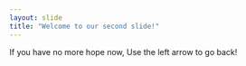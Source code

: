 ```yaml
---
layout: slide
title: "Welcome to our second slide!"
---
```

If you have no more hope now,
Use the left arrow to go back!
